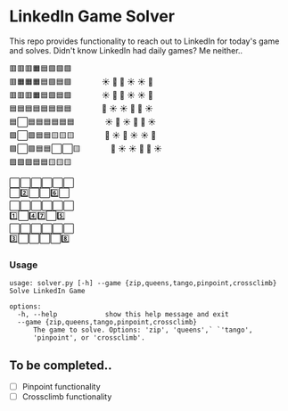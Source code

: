 # LinkedIn Game Solver
This repo provides functionality to reach out to LinkedIn for today's game and solves. Didn't know LinkedIn had daily games? Me neither.. 

🟥🟥🟥🟧🟦🟩🟩🟩 \
🟥🟧🟧🟧🟦🟩🟦🟩 &emsp; &emsp; &emsp;☀️ 🌙 🌙 ☀️ ☀️ 🌙 \
🟥🟥🟥🟧🟦🟩🟦🟩 &emsp; &emsp; &emsp;☀️ 🌙 🌙 ☀️ ☀️ 🌙 \
🟦🟦🟦🟦🟦🟦🟦🟦 &emsp; &emsp; &emsp;🌙 ☀️ ☀️ 🌙 🌙 ☀️ \
🟦⬜🟦🟦🟦🟦🟦🟦 &emsp; &emsp; &emsp;☀️ 🌙 ☀️ 🌙 🌙 ☀️ \
🟪⬜🟪🟦🟦🟨🟨🟨 &emsp; &emsp; &emsp;🌙 ☀️ 🌙 ☀️ ☀️ 🌙 \
🟪⬜🟪🟦🟦⬜⬜🟨 &emsp; &emsp; &emsp;🌙 ☀️ ☀️ 🌙 🌙 ☀️ \
🟪🟪🟪🟦🟦🟨🟨🟨

⬜⬜⬜⬜⬜⬜ \
⬜2️⃣⬜⬜6️⃣⬜ \
⬜⬜⬜⬜⬜⬜ \
1️⃣⬜4️⃣7️⃣⬜5️⃣ \
⬜⬜⬜⬜⬜⬜ \
3️⃣⬜⬜⬜⬜8️⃣

### Usage
```
usage: solver.py [-h] --game {zip,queens,tango,pinpoint,crossclimb}
Solve LinkedIn Game

options:
  -h, --help            show this help message and exit
  --game {zip,queens,tango,pinpoint,crossclimb}
      The game to solve. Options: 'zip', 'queens',` `'tango',
      'pinpoint', or 'crossclimb'.
```

## To be completed..
- [ ] Pinpoint functionality
- [ ] Crossclimb functionality

